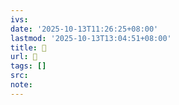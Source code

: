 ```yaml
---
ivs:
date: '2025-10-13T11:26:25+08:00'
lastmod: '2025-10-13T13:04:51+08:00'
title: 󰐕
url: 󰐕
tags: []
src:
note:
---
```

